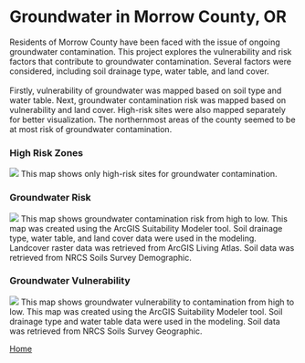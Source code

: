 # Groundwater in Morrow County, OR
Residents of Morrow County have been faced with the issue of ongoing groundwater contamination. This project explores the vulnerability and risk factors that contribute to groundwater contamination. Several factors were considered, including soil drainage type, water table, and land cover.
<br>
<br>
Firstly, vulnerability of groundwater was mapped based on soil type and water table. Next, groundwater contamination risk was mapped based on vulnerability and land cover. High-risk sites were also mapped separately for better visualization. The northernmost areas of the county seemed to be at most risk of groundwater contamination.

### High Risk Zones
<img src="https://github.com/user-attachments/assets/46f64d0d-65d9-4e69-86aa-66554de95872">
This map shows only high-risk sites for groundwater contamination.

### Groundwater Risk
<img src="https://github.com/user-attachments/assets/162e314f-b23b-47dc-b075-c46c7074d85e">
This map shows groundwater contamination risk from high to low. This map was created using the ArcGIS Suitability Modeler tool. Soil drainage type, water table, and land cover data were used in the modeling. Landcover raster data was retrieved from ArcGIS Living Atlas. Soil data was retrieved from NRCS Soils Survey Demographic.

### Groundwater Vulnerability 
<img src="https://github.com/user-attachments/assets/94b4fdaa-5a09-41a2-805b-7552167547ae">
This map shows groundwater vulnerability to contamination from high to low. This map was created using the ArcGIS Suitability Modeler tool. Soil drainage type and water table data were used in the modeling. Soil data was retrieved from NRCS Soils Survey Geographic.

<br>

[Home](README.md)
